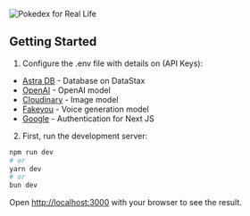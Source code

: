 ![Pokedex for Real Life](preview.gif)

## Getting Started

1. Configure the .env file with details on (API Keys):
- [Astra DB](#) - Database on DataStax
- [OpenAI](#) - OpenAI model
- [Cloudinary](#) - Image model
- [Fakeyou](#) - Voice generation model
- [Google](#) - Authentication for Next JS


2. First, run the development server:

```bash
npm run dev
# or
yarn dev
# or
bun dev
```

Open [http://localhost:3000](http://localhost:3000) with your browser to see the result.

